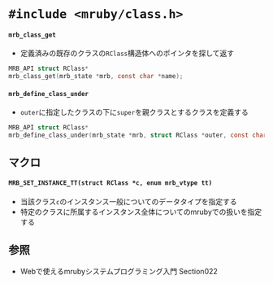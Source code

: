 # `#include <mruby/class.h>`
#### `mrb_class_get`
- 定義済みの既存のクラスの`RClass`構造体へのポインタを探して返す

```c
MRB_API struct RClass*
mrb_class_get(mrb_state *mrb, const char *name);
```

#### `mrb_define_class_under`
- `outer`に指定したクラスの下に`super`を親クラスとするクラスを定義する

```c
MRB_API struct RClass*
mrb_define_class_under(mrb_state *mrb, struct RClass *outer, const char *name,struct RClass *super);
```

## マクロ
#### `MRB_SET_INSTANCE_TT(struct RClass *c, enum mrb_vtype tt)`
- 当該クラス`c`のインスタンス一般についてのデータタイプを指定する
- 特定のクラスに所属するインスタンス全体についてのmrubyでの扱いを指定する

## 参照
- Webで使えるmrubyシステムプログラミング入門 Section022
